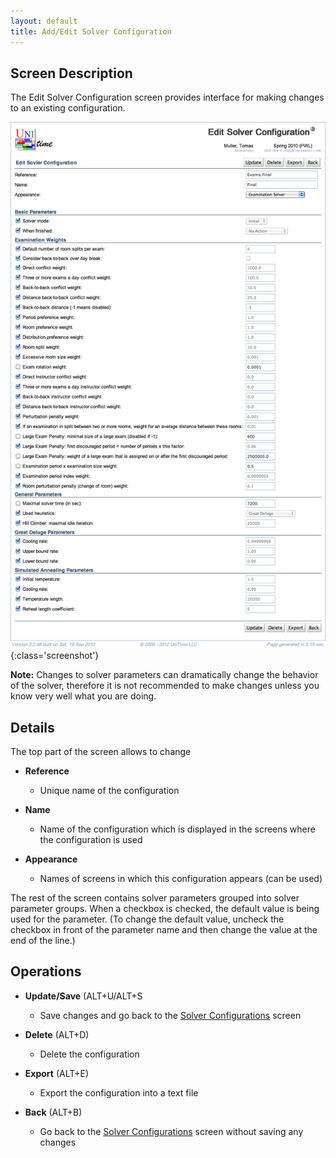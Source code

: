 ```yaml
---
layout: default
title: Add/Edit Solver Configuration
---
```



## Screen Description

The Edit Solver Configuration screen provides interface for making changes to an existing configuration.

![Edit Solver Configuration](images/edit-solver-configuration-1.png){:class='screenshot'}

**Note:** Changes to solver parameters can dramatically change the behavior of the solver, therefore it is not recommended to make changes unless you know very well what you are doing.

## Details

The top part of the screen allows to change

* **Reference**
	* Unique name of the configuration

* **Name**
	* Name of the configuration which is displayed in the screens where the configuration is used

* **Appearance**
	* Names of screens in which this configuration appears (can be used)

The rest of the screen contains solver parameters grouped into solver parameter groups. When a checkbox is checked, the default value is being used for the parameter. (To change the default value, uncheck the checkbox in front of the parameter name and then change the value at the end of the line.)

## Operations

* **Update/Save** (ALT+U/ALT+S
	* Save changes and go back to the [Solver Configurations](solver-configurations) screen

* **Delete** (ALT+D)
	* Delete the configuration

* **Export** (ALT+E)
	* Export the configuration into a text file

* **Back** (ALT+B)
	* Go back to the [Solver Configurations](solver-configurations) screen without saving any changes

